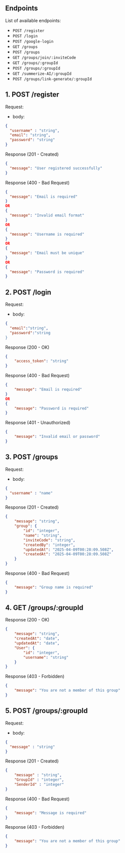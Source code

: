 ## Endpoints

List of available endpoints:

- `POST /register`
- `POST /login`
- `POST /google-login`
- `GET /groups`
- `POST /groups`
- `GET /groups/join/:inviteCode`
- `GET /groups/:groupId`
- `POST /groups/:groupId`
- `GET /summerize-AI/:groupId`
- `POST /groups/link-generate/:groupId`


## 1. POST /register

Request:

- body:

```json
{
  "username" : "string",  
  "email": "string",
  "password": "string"
}
```

Response (201 - Created)

```json
{
  "message": "User registered successfully"
}
```

Response (400 - Bad Request)

```json
{
  "message": "Email is required"
}
OR
{
  "message": "Invalid email format"
}
OR
{
  "message": "Username is required"
}
OR
{
  "message": "Email must be unique"
}
OR
{
  "message": "Password is required"
}
```

## 2. POST /login

Request:

- body:

```json
{
  "email":"string",
  "password":"string
}
```

Response (200 - OK)

```json
{
    "access_token": "string"
}
```

Response (400 - Bad Request)

```json
{
    "message": "Email is required"
}
OR
{
    "message": "Password is required"
}
```

Response (401 - Unauthorized)

```json
{
    "message": "Invalid email or password"
}
```

## 3. POST /groups

Request:

- body:

```json
{
  "username" : "name"
}
```

Response (201 - Created)

```json
{
    "message": "string",
    "group": {
        "id": "integer",
        "name": "string",
        "inviteCode": "string",
        "createdBy": "integer",
        "updatedAt": "2025-04-09T00:28:09.508Z",
        "createdAt": "2025-04-09T00:28:09.508Z"
    }
}
```

Response (400 - Bad Request)

```json
{
    "message": "Group name is required"
}
```

## 4. GET /groups/:groupId

Response (200 - OK)

```json
{
    "message": "string",
    "createdAt": "date",
    "updatedAt": "date",
    "User": {
        "id": "integer",
        "username": "string"
    }
}
```

Response (403 - Forbidden)

```json
{
    "message": "You are not a member of this group"
}
```

## 5. POST /groups/:groupId

Request:

- body:

```json
{
  "message" : "string"
}
```

Response (201 - Created)

```json
{
    "message" : "string",
    "GroupId" : "integer",
    "SenderId" : "integer"
}
```

Response (400 - Bad Request)

```json
{
    "message": "Message is required"
}
```

Response (403 - Forbidden)

```json
{
    "message": "You are not a member of this group"
}
```